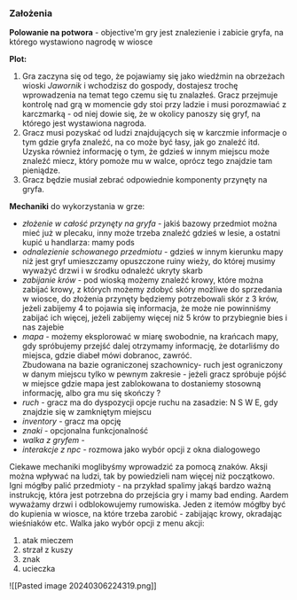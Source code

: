 ### Założenia

**Polowanie na potwora** - objective'm gry jest znalezienie i zabicie gryfa, na którego wystawiono nagrodę w wiosce

**Plot:**
1. Gra zaczyna się od tego, że pojawiamy się jako wiedźmin na obrzeżach wioski *Jawornik* i wchodzisz do gospody, dostajesz trochę wprowadzenia na temat tego czemu się tu znalazłeś. 
   Gracz przejmuje kontrolę nad grą w momencie gdy stoi przy ladzie i musi porozmawiać z karczmarką - od niej dowie się, że w okolicy panoszy się gryf, na którego jest wystawiona nagroda.
2. Gracz musi pozyskać od ludzi znajdujących się w karczmie informacje o tym gdzie gryfa znaleźć, na co może być łasy, jak go znaleźć itd. Uzyska również informację o tym, że gdzieś w innym miejscu może znaleźć miecz, który pomoże mu w walce, oprócz tego znajdzie tam pieniądze.
3. Gracz będzie musiał zebrać odpowiednie komponenty przynęty na gryfa.

**Mechaniki** do wykorzystania w grze:
- *złożenie w całość przynęty na gryfa* - jakiś bazowy przedmiot można mieć już w plecaku, inny może trzeba znaleźć gdzieś w lesie, a ostatni kupić u handlarza: mamy pods
- *odnalezienie schowanego przedmiotu* - gdzieś w innym kierunku mapy niż jest gryf umieszczamy opuszczone ruiny wieży, do której musimy wyważyć drzwi i w środku odnaleźć ukryty skarb
- *zabijanie krów* - pod wioską możemy znaleźć krowy, które można zabijać krowy, z których możemy zdobyć skóry możliwe do sprzedania w wiosce, do złożenia przynęty będziemy potrzebowali skór z 3 krów, jeżeli zabijemy 4 to pojawia się informacja, że może nie powinniśmy zabijać ich więcej, jeżeli zabijemy więcej niż 5 krów to przybiegnie bies i nas zajebie 
 - *mapa* - możemy eksplorować w miarę swobodnie, na krańcach mapy, gdy spróbujemy przejść dalej otrzymamy informację, że dotarliśmy do miejsca, gdzie diabeł mówi dobranoc, zawróć.  
   Zbudowana na bazie ograniczonej szachownicy- ruch jest ograniczony w danym miejscu tylko w pewnym zakresie - jeżeli gracz spróbuje pójść w miejsce gdzie mapa jest zablokowana to dostaniemy stosowną informację, albo gra mu się skończy ?
 - *ruch* - gracz ma do dyspozycji opcje ruchu na zasadzie: N S W E, gdy znajdzie się w zamkniętym miejscu 
 - *inventory* - gracz ma opcję 
 - *znaki* - opcjonalna funkcjonalność 
 - *walka z gryfem* - 
 - *interakcje z npc* - rozmowa jako wybór opcji z okna dialogowego


Ciekawe mechaniki moglibyśmy wprowadzić za pomocą znaków. Aksji można wpływać na ludzi, tak by powiedzieli nam więcej niż początkowo. Igni mógłby palić przedmioty - na przykład spalimy jakąś bardzo ważną instrukcję, która jest potrzebna do przejścia gry i mamy bad ending. Aardem wyważamy drzwi i odblokowujemy rumowiska. 
Jeden z itemów mógłby być do kupienia w wiosce, na które trzeba zarobić - zabijając krowy, okradając wieśniaków etc. 
Walka jako wybór opcji z menu akcji:
 1. atak mieczem
 2. strzał z kuszy
 3. znak
 4. ucieczka

![[Pasted image 20240306224319.png]]